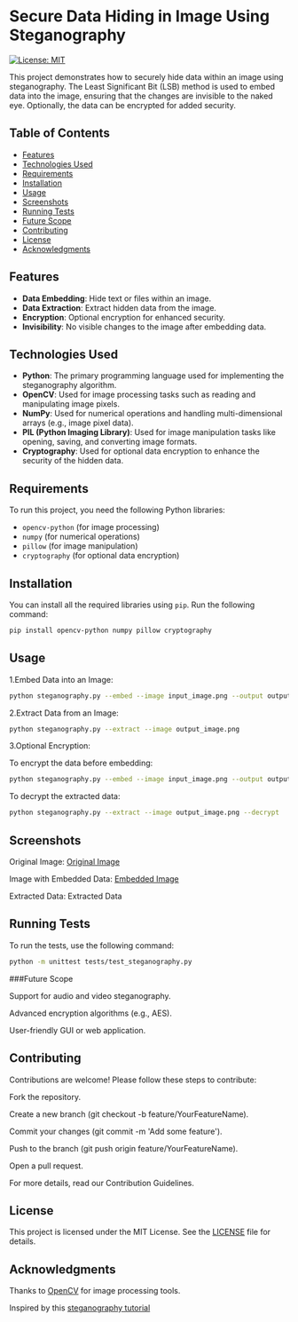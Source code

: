 # Secure Data Hiding in Image Using Steganography

[![License: MIT](https://img.shields.io/badge/License-MIT-yellow.svg)](https://opensource.org/licenses/MIT)

This project demonstrates how to securely hide data within an image using steganography. The Least Significant Bit (LSB) method is used to embed data into the image, ensuring that the changes are invisible to the naked eye. Optionally, the data can be encrypted for added security.

## Table of Contents
- [Features](#features)
- [Technologies Used](#technologies-used)
- [Requirements](#requirements)
- [Installation](#installation)
- [Usage](#usage)
- [Screenshots](#screenshots)
- [Running Tests](#running-tests)
- [Future Scope](#future-scope)
- [Contributing](#contributing)
- [License](#license)
- [Acknowledgments](#acknowledgments)

## Features
- **Data Embedding**: Hide text or files within an image.
- **Data Extraction**: Extract hidden data from the image.
- **Encryption**: Optional encryption for enhanced security.
- **Invisibility**: No visible changes to the image after embedding data.

## Technologies Used
- **Python**: The primary programming language used for implementing the steganography algorithm.
- **OpenCV**: Used for image processing tasks such as reading and manipulating image pixels.
- **NumPy**: Used for numerical operations and handling multi-dimensional arrays (e.g., image pixel data).
- **PIL (Python Imaging Library)**: Used for image manipulation tasks like opening, saving, and converting image formats.
- **Cryptography**: Used for optional data encryption to enhance the security of the hidden data.

## Requirements
To run this project, you need the following Python libraries:
- `opencv-python` (for image processing)
- `numpy` (for numerical operations)
- `pillow` (for image manipulation)
- `cryptography` (for optional data encryption)

## Installation
You can install all the required libraries using `pip`. Run the following command:

```bash
pip install opencv-python numpy pillow cryptography
```

## Usage

1.Embed Data into an Image:

```bash
python steganography.py --embed --image input_image.png --output output_image.png --data "This is a secret message!"
```
2.Extract Data from an Image:

```bash
python steganography.py --extract --image output_image.png
```
3.Optional Encryption:

To encrypt the data before embedding:

```bash
python steganography.py --embed --image input_image.png --output output_image.png --data "This is a secret message!" --encrypt
```

To decrypt the extracted data:
```bash
python steganography.py --extract --image output_image.png --decrypt
```

## Screenshots

Original Image:
[Original Image](https://github.com/DineshR-45/secure-image-steganography/blob/main/input_image.png)

Image with Embedded Data:
[Embedded Image](https://github.com/DineshR-45/secure-image-steganography/blob/main/output_image.png)

Extracted Data:
Extracted Data

## Running Tests

To run the tests, use the following command:

```bash
python -m unittest tests/test_steganography.py
```

###Future Scope

Support for audio and video steganography.

Advanced encryption algorithms (e.g., AES).

User-friendly GUI or web application.

## Contributing

Contributions are welcome! Please follow these steps to contribute:

Fork the repository.

Create a new branch (git checkout -b feature/YourFeatureName).

Commit your changes (git commit -m 'Add some feature').

Push to the branch (git push origin feature/YourFeatureName).

Open a pull request.

For more details, read our Contribution Guidelines.

## License
This project is licensed under the MIT License. See the [LICENSE](https://github.com/DineshR-45/secure-image-steganography/blob/main/LICENSE) file for details.

## Acknowledgments
Thanks to [OpenCV](https://opencv.org/) for image processing tools.

Inspired by this [steganography tutorial](https://www.geeksforgeeks.org/image-steganography-using-opencv-in-python/)
